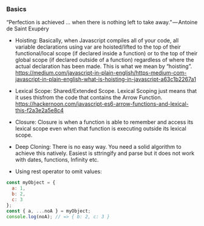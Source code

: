 ### Basics

“Perfection is achieved … when there is nothing left to take away.” — Antoine de Saint Exupéry

- Hoisting: Basically, when Javascript compiles all of your code, all variable declarations using var are hoisted/lifted to the top of their functional/local scope (if declared inside a function) or to the top of their global scope (if declared outside of a function) regardless of where the actual declaration has been made. This is what we mean by “hoisting”.
https://medium.com/javascript-in-plain-english/https-medium-com-javascript-in-plain-english-what-is-hoisting-in-javascript-a63c1b2267a1

- Lexical Scope: Shared/Extended Scope. Lexical Scoping just means that it uses thisfrom the code that contains the Arrow Function.
https://hackernoon.com/javascript-es6-arrow-functions-and-lexical-this-f2a3e2a5e8c4

- Closure: Closure is when a function is able to remember and access its lexical scope even when that function is executing outside its lexical scope.

- Deep Cloning: There is no easy way. You need a solid algorithm to achieve this natively. Easiest is sttringify and parse but it does not work with dates, functions, Infinity etc.

- Using rest operator to omit values:

```javascript
const myObject = {
  a: 1,
  b: 2,
  c: 3
};
const { a, ...noA } = myObject;
console.log(noA); // => { b: 2, c: 3 }
```
